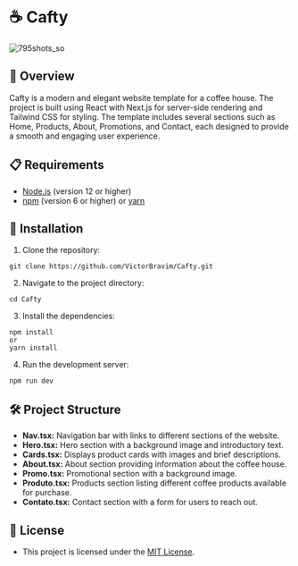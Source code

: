 # ☕ Cafty

![795shots_so](https://github.com/VictorBravim/Cofty/assets/122113588/786692ca-54d4-44fd-a818-a5429a9e64a5)

## 🚀 Overview

Cafty is a modern and elegant website template for a coffee house. The project is built using React with Next.js for server-side rendering and Tailwind CSS for styling. The template includes several sections such as Home, Products, About, Promotions, and Contact, each designed to provide a smooth and engaging user experience.

## 📋 Requirements

- [Node.js](https://nodejs.org/en/) (version 12 or higher)
- [npm](https://www.npmjs.com/) (version 6 or higher) or [yarn](https://yarnpkg.com/)

## 🔧 Installation

1. Clone the repository:

```
git clone https://github.com/VictorBravim/Cafty.git
```

2. Navigate to the project directory:

```
cd Cafty
```

3. Install the dependencies:

```
npm install
or
yarn install
```

4. Run the development server:

```
npm run dev
```

## 🛠️ Project Structure

- **Nav.tsx:** Navigation bar with links to different sections of the website.
- **Hero.tsx:** Hero section with a background image and introductory text.
- **Cards.tsx:** Displays product cards with images and brief descriptions.
- **About.tsx:** About section providing information about the coffee house.
- **Promo.tsx:** Promotional section with a background image.
- **Produto.tsx:** Products section listing different coffee products available for purchase.
- **Contato.tsx:** Contact section with a form for users to reach out.

## 📄 License

- This project is licensed under the [MIT License](LICENSE).
